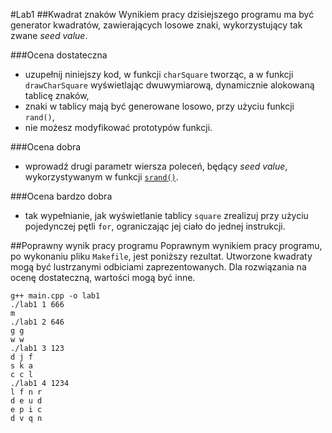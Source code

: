 #Lab1
##Kwadrat znaków
Wynikiem pracy dzisiejszego programu ma być generator kwadratów, zawierających losowe znaki, wykorzystujący tak zwane *seed value*.

###Ocena dostateczna
- uzupełnij niniejszy kod, w funkcji `charSquare` tworząc, a w funkcji `drawCharSquare` wyświetlając dwuwymiarową, dynamicznie alokowaną tablicę znaków,
- znaki w tablicy mają być generowane losowo, przy użyciu funkcji `rand()`,
- nie możesz modyfikować prototypów funkcji.

###Ocena dobra
- wprowadź drugi parametr wiersza poleceń, będący *seed value*, wykorzystywanym w funkcji [`srand()`](http://www.cplusplus.com/reference/cstdlib/srand/).

###Ocena bardzo dobra
- tak wypełnianie, jak wyświetlanie tablicy `square` zrealizuj przy użyciu pojedynczej pętli `for`, ograniczając jej ciało do jednej instrukcji.

##Poprawny wynik pracy programu
Poprawnym wynikiem pracy programu, po wykonaniu pliku `Makefile`, jest poniższy rezultat. Utworzone kwadraty mogą być lustrzanymi odbiciami zaprezentowanych. Dla rozwiązania na ocenę dostateczną, wartości mogą być inne.

	g++ main.cpp -o lab1
	./lab1 1 666
	m
	./lab1 2 646
	g g
	w w
	./lab1 3 123
	d j f
	s k a
	c c l
	./lab1 4 1234
	l f n r
	d e u d
	e p i c
	d v q n
